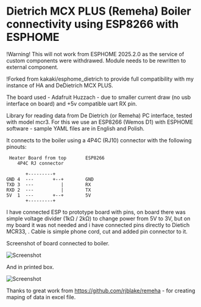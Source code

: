 # Dietrich MCX PLUS (Remeha) Boiler connectivity using ESP8266 with ESPHOME

!Warning! This will not work from ESPHOME 2025.2.0 as the service of custom components were withdrawed. Module needs to be rewritten to external component. 

!Forked from kakaki/esphome_dietrich to provide full compatibility with my instance of HA and DeDietrich MCX PLUS.

The board used - Adafruit Huzzach - due to smaller current draw (no usb interface on board) and +5v compatible uart RX pin.


Library for reading data from De Dietrich (or Remeha) PC interface, tested with model mcr3.
For this we use an ESP8266 (Wemos D1) with ESPHOME software - sample YAML files are in English and Polish.

It connects to the boiler using a 4P4C (RJ10) connector with the following pinouts:
```
 Heater Board from top       ESP8266
    4P4C RJ connector
    
       +---------+
GND 4  ---       +--+        GND
TXD 3  ---          |        RX
RXD 2  ---          |        TX
5V  1  ---       +--+        5V
       +---------+
```

I have connected ESP to prototype board with pins, on board there was simple voltage divider (1kΩ / 2kΩ) to change power from 5V to 3V, but on my board it was not needed and i have connected pins directly to Dietich MCR33, .
Cable is simple phone cord, cut and added pin connector to it.

Screenshot of board connected to boiler.

![Screenshot](board.jpg)

And in printed box.

![Screenshot](box.jpg)

Thanks to great work from https://github.com/rjblake/remeha - for creating maping of data in excel file.

